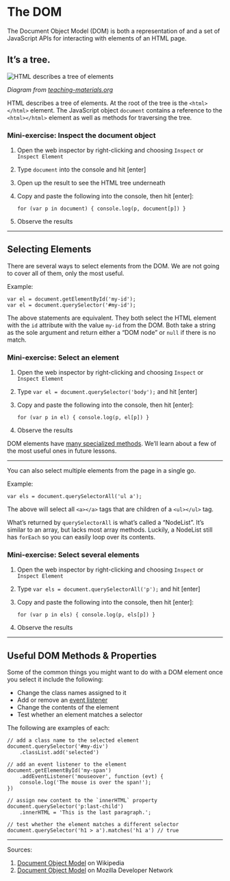 # The DOM

The Document Object Model (DOM) is both a representation of and a set of JavaScript APIs for interacting with elements of an HTML page.

## It’s a tree.

![HTML describes a tree of elements](http://www.teaching-materials.org/jsweb/slides/domtree.png)

_Diagram from [teaching-materials.org](http://www.teaching-materials.org/)_

HTML describes a tree of elements. At the root of the tree is the `<html></html>` element. The JavaScript object `document` contains a reference to the `<html></html>` element as well as methods for traversing the tree.

### Mini-exercise: Inspect the document object

1. Open the web inspector by right-clicking and choosing `Inspect` or `Inspect Element`
1. Type `document` into the console and hit [enter]
1. Open up the result to see the HTML tree underneath
1. Copy and paste the following into the console, then hit [enter]:
    
    ```for (var p in document) { console.log(p, document[p]) }```

1. Observe the results

------

## Selecting Elements

There are several ways to select elements from the DOM. We are not going to cover all of them, only the most useful.

Example:

    var el = document.getElementById('my-id');
    var el = document.querySelector('#my-id');

The above statements are equivalent. They both select the HTML element with the `id` attribute with the value `my-id` from the DOM. Both take a string as the sole argument and return either a “DOM node” or `null` if there is no match.

### Mini-exercise: Select an element

1. Open the web inspector by right-clicking and choosing `Inspect` or `Inspect Element`
1. Type `var el = document.querySelector('body');` and hit [enter]
1. Copy and paste the following into the console, then hit [enter]:
    
    ```for (var p in el) { console.log(p, el[p]) }```

1. Observe the results

DOM elements have [many specialized methods](https://developer.mozilla.org/en-US/docs/Web/API/Node). We’ll learn about a few of the most useful ones in future lessons.

------

You can also select multiple elements from the page in a single go.

Example:

    var els = document.querySelectorAll('ul a');

The above will select all `<a></a>` tags that are children of a `<ul></ul>` tag.

What’s returned by `querySelectorAll` is what’s called a “NodeList”. It’s similar to an array, but lacks most array methods. Luckily, a NodeList still has `forEach` so you can easily loop over its contents.

### Mini-exercise: Select several elements

1. Open the web inspector by right-clicking and choosing `Inspect` or `Inspect Element`
1. Type `var els = document.querySelectorAll('p');` and hit [enter]
1. Copy and paste the following into the console, then hit [enter]:
    
    ```for (var p in els) { console.log(p, els[p]) }```

1. Observe the results

------

## Useful DOM Methods & Properties

Some of the common things you might want to do with a DOM element once you select it include the following:

- Change the class names assigned to it
- Add or remove an [event listener](https://github.com/segdeha/pdxcodeguild/blob/master/3.%20JavaScript/0/events.md)
- Change the contents of the element
- Test whether an element matches a selector

The following are examples of each:

    // add a class name to the selected element
    document.querySelector('#my-div')
        .classList.add('selected')

    // add an event listener to the element
    document.getElementById('my-span')
        .addEventListener('mouseover', function (evt) {
        console.log('The mouse is over the span!');
    })

    // assign new content to the `innerHTML` property
    document.querySelector('p:last-child')
        .innerHTML = 'This is the last paragraph.';

    // test whether the element matches a different selector
    document.querySelector('h1 > a').matches('h1 a') // true

------

Sources:

1. [Document Object Model](https://en.wikipedia.org/wiki/Document_Object_Model) on Wikipedia
1. [Document Object Model](https://developer.mozilla.org/en-US/docs/Web/API/Document_Object_Model) on Mozilla Developer Network
